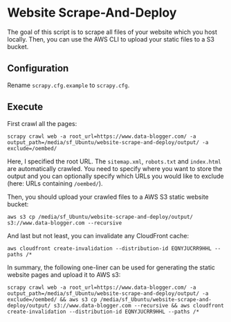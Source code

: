 # Website Scrape-And-Deploy

The goal of this script is to scrape all files of your website which you host locally. Then, you can use the AWS CLI to upload your static files to a S3 bucket. 

## Configuration

Rename `scrapy.cfg.example` to `scrapy.cfg`.

## Execute

First crawl all the pages:

```
scrapy crawl web -a root_url=https://www.data-blogger.com/ -a output_path=/media/sf_Ubuntu/website-scrape-and-deploy/output/ -a exclude=/oembed/
```

Here, I specified the root URL. The `sitemap.xml`, `robots.txt` and `index.html` are automatically crawled. You need to specify where you want to store the output and you can optionally specify which URLs you would like to exclude (here: URLs containing `/oembed/`).

Then, you should upload your crawled files to a AWS S3 static website bucket:

```
aws s3 cp /media/sf_Ubuntu/website-scrape-and-deploy/output/ s3://www.data-blogger.com --recursive
```

And last but not least, you can invalidate any CloudFront cache:

```
aws cloudfront create-invalidation --distribution-id EQNYJUCRR9HHL --paths /*
```

In summary, the following one-liner can be used for generating the static website pages and upload it to AWS s3:

```
scrapy crawl web -a root_url=https://www.data-blogger.com/ -a output_path=/media/sf_Ubuntu/website-scrape-and-deploy/output/ -a exclude=/oembed/ && aws s3 cp /media/sf_Ubuntu/website-scrape-and-deploy/output/ s3://www.data-blogger.com --recursive && aws cloudfront create-invalidation --distribution-id EQNYJUCRR9HHL --paths /*
```